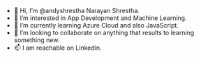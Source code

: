 - 👋 Hi, I’m @andyshrestha Narayan Shrestha.
- 👀 I’m interested in App Development and Machine Learning.
- 🌱 I’m currently learning Azure Cloud and also JavaScript.
- 💞️ I’m looking to collaborate on anything that results to learning something new.
- 📫 I am reachable on Linkedin.

<!---
andyshrestha/andyshrestha is a ✨ special ✨ repository because its `README.md` (this file) appears on your GitHub profile.
You can click the Preview link to take a look at your changes.
--->
